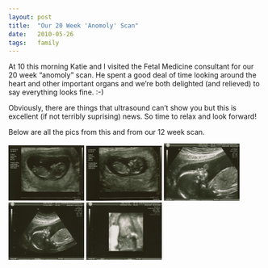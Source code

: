 ```yaml
---
layout: post
title:  "Our 20 Week 'Anomoly' Scan"
date:   2010-05-26
tags:   family
---
```


At 10 this morning Katie and I visited the Fetal Medicine consultant for our 20 week “anomoly” scan. He spent a good deal of time looking around the heart and other important organs and we’re both delighted (and relieved) to say everything looks fine. :-)

Obviously, there are things that ultrasound can’t show you but this is excellent (if not terribly suprising) news. So time to relax and look forward!

Below are all the pics from this and from our 12 week scan.

<div class="galleria">
   <a href="/public/photos/child-3-our-20-week-anomoly-scan/12-weeks-1-medium.jpg"><img src="/public/photos/child-3-our-20-week-anomoly-scan/12-weeks-1-thumb.jpg" data-big="/public/photos/child-3-our-20-week-anomoly-scan/12-weeks-1.jpg" data-title="12 Weeks" /></a>
   <a href="/public/photos/child-3-our-20-week-anomoly-scan/12-weeks-2-medium.jpg"><img src="/public/photos/child-3-our-20-week-anomoly-scan/12-weeks-2-thumb.jpg" data-big="/public/photos/child-3-our-20-week-anomoly-scan/12-weeks-2.jpg" data-title="12 Weeks" /></a>
   <a href="/public/photos/child-3-our-20-week-anomoly-scan/20-weeks-1-medium.jpg"><img src="/public/photos/child-3-our-20-week-anomoly-scan/20-weeks-1-thumb.jpg" data-big="/public/photos/child-3-our-20-week-anomoly-scan/20-weeks-1.jpg" data-title="20 Weeks" /></a>
   <a href="/public/photos/child-3-our-20-week-anomoly-scan/20-weeks-2-medium.jpg"><img src="/public/photos/child-3-our-20-week-anomoly-scan/20-weeks-2-thumb.jpg" data-big="/public/photos/child-3-our-20-week-anomoly-scan/20-weeks-2.jpg" data-title="20 Weeks" /></a>
   <a href="/public/photos/child-3-our-20-week-anomoly-scan/20-weeks-3-medium.jpg"><img src="/public/photos/child-3-our-20-week-anomoly-scan/20-weeks-3-thumb.jpg" data-big="/public/photos/child-3-our-20-week-anomoly-scan/20-weeks-3.jpg" data-title="20 Weeks" /></a>
</div>